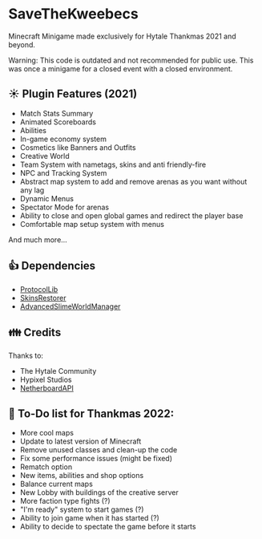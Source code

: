 # SaveTheKweebecs
Minecraft Minigame made exclusively for Hytale Thankmas 2021 and beyond.

Warning: This code is outdated and not recommended for public use. This was once a minigame for a closed event with a closed environment.

## :sunny: Plugin Features (2021)
* Match Stats Summary
* Animated Scoreboards
* Abilities
* In-game economy system
* Cosmetics like Banners and Outfits
* Creative World
* Team System with nametags, skins and anti friendly-fire
* NPC and Tracking System
* Abstract map system to add and remove arenas as you want without any lag
* Dynamic Menus
* Spectator Mode for arenas
* Ability to close and open global games and redirect the player base
* Comfortable map setup system with menus

And much more...

## :+1: Dependencies
* <a href="https://github.com/dmulloy2/ProtocolLib">ProtocolLib</a>
* <a href="https://github.com/SkinsRestorer/SkinsRestorerX">SkinsRestorer</a>
* <a href="https://github.com/Paul19988/Advanced-Slime-World-Manager">AdvancedSlimeWorldManager</a>

## 👪 Credits
Thanks to:
* The Hytale Community
* Hypixel Studios
* <a href="https://github.com/MinusKube/Netherboard">NetherboardAPI</a>

## 📰 To-Do list for Thankmas 2022:
* More cool maps
* Update to latest version of Minecraft
* Remove unused classes and clean-up the code
* Fix some performance issues (might be fixed)
* Rematch option
* New items, abilities and shop options
* Balance current maps
* New Lobby with buildings of the creative server
* More faction type fights (?)
* "I'm ready" system to start games (?)
* Ability to join game when it has started (?)
* Ability to decide to spectate the game before it starts
